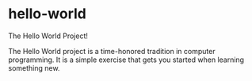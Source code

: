 # hello-world
The Hello World Project!

The Hello World project is a time-honored tradition in computer programming. It is a simple exercise that gets you started when learning something new.

